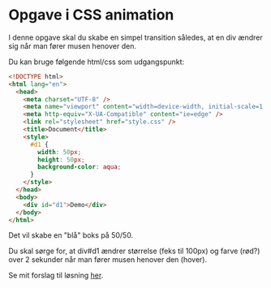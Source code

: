 # Opgave i CSS animation

I denne opgave skal du skabe en simpel transition således, at en div ændrer sig når man fører musen henover den.

Du kan bruge følgende html/css som udgangspunkt:

```html
<!DOCTYPE html>
<html lang="en">
  <head>
    <meta charset="UTF-8" />
    <meta name="viewport" content="width=device-width, initial-scale=1.0" />
    <meta http-equiv="X-UA-Compatible" content="ie=edge" />
    <link rel="stylesheet" href="style.css" />
    <title>Document</title>
    <style>
      #d1 {
        width: 50px;
        height: 50px;
        background-color: aqua;
      }
    </style>
  </head>
  <body>
    <div id="d1">Demo</div>
  </body>
</html>
```

Det vil skabe en "blå" boks på 50/50.

Du skal sørge for, at div#d1 ændrer størrelse (feks til 100px) og farve (rød?) over 2 sekunder når man fører musen henover den (hover).

Se mit forslag til løsning [her](index.html).

